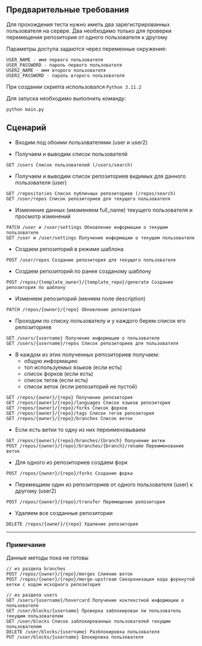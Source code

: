## Предварительные требования

Для прохождения теста нужно иметь два зарегистрированных пользователя на сервре. Два необходимо только для проверки перемещения репозитория от одного пользователя к другому

Параметры доступа задаются через переменные окружения:
```
USER_NAME - имя первого пользователя
USER_PASSWORD - пароль первого пользователя
USER2_NAME - имя второго пользователя
USER2_PASSWORD - пароль второго пользователя
```

При создании скрипта использовался `Python 3.11.2`

Для запуска необходимо выполнить команду:
```commandline
python main.py
```

## Сценарий

* Входим под обоими пользователями (user и user2)

* Получаем и выводим список пользователй 

```
GET /users Список пользователей (/users/search)
```

* Получаем и выводим список репозиториев видимых для данного пользователя (user)

```
GET /repositories Список публичных репозиториев (/repos/search)
GET /user/repos Список репозиториев для текущего пользователя
```

* Изменение данных (имзменяем full_name) текущего пользователя и просмотр изменений

```
PATCH /user и /user/settings Обновление информации о текущем пользователе
GET /user и /user/settings Получение информации о текущем пользователе
```

* Создаем репозиторий в режиме шаблона 

```
POST /user/repos Создание репозитория для текущего пользователя
```

* Создаем репозиторий по ранее созданому шаблону

```
POST /repos/{template_owner}/{template_repo}/generate Создание репозитория по шаблону
```

* Изменяем репозиторий (меняем поле description)

```
PATCH /repos/{owner}/{repo} Обновление репозитория
```

* Проходим по списку пользователу и у каждого берем список его репозиториев

```
GET /users/{username} Получение информации о пользователе
GET /users/{username}/repos Список репозиториев для пользователя
```

* В каждом из этих полученных репозиториев получаем: 
  * общую информацию
  * топ используемых языков (если есть)
  * список форков (если есть)
  * список тегов (если есть)
  * список веток (если репозиторий не пустой)

```
GET /repos/{owner}/{repo} Получение репозитория
GET /repos/{owner}/{repo}/languages Список языков репозитория
GET /repos/{owner}/{repo}/forks Список форков
GET /repos/{owner}/{repo}/tags Список тегов репозитория
GET /repos/{owner}/{repo}/branches Список веток
```

* Если есть ветки то одну из них переименовываем

```
GET /repos/{owner}/{repo}/branches/{branch} Получение ветки
POST /repos/{owner}/{repo}/branches/{branch}/rename Переименование веток
```

* Для одного из репозиториев создаем форк

```
POST /repos/{owner}/{repo}/forks Создание форка
```

* Перемещаем один из репозиториев от одного пользователя (user) к другому (user2) 

```
POST /repos/{owner}/{repo}/transfer Перемещение репозитория
```

* Удаляем все созданные репозитории

```
DELETE /repos/{owner}/{repo} Удаление репозитория
```

---------------------------
### Примечание

Данные методы пока не готовы

```
// из раздела branches
POST /repos/{owner}/{repo}/merges Слияние веток
POST /repos/{owner}/{repo}/merge-upstream Синхронизация кода форкнутой ветки с кодом исходного репозитория

// из раздела users
GET /users/{username}/hovercard Получение контекстной информации о пользователе
GET /user/blocks/{username} Проверка заблокирован ли пользователь текущим пользователем
GET /user/blocks Список заблокированных пользователей текущим пользователем
DELETE /user/blocks/{username} Разблокировка пользователя
PUT /user/blocks/{username} Блокировка пользователя
```

